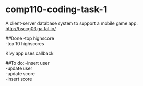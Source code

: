 # comp110-coding-task-1
A client-server database system to support a mobile game app.
http://bsccg03.ga.fal.io/

##Done
-top highscore  
-top 10 highscores  

Kivy app uses callback

##To do:
-insert user  
-update user  
-update score  
-insert score
